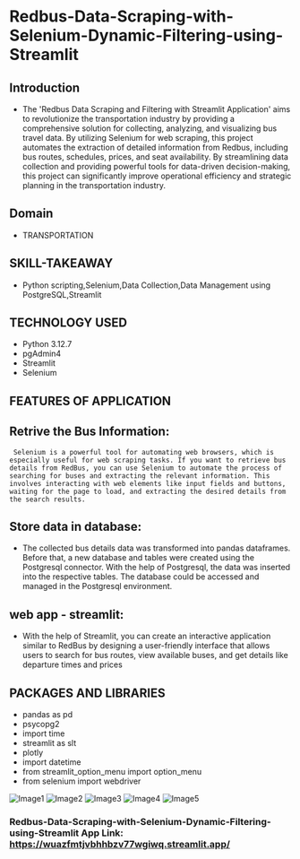 # Redbus-Data-Scraping-with-Selenium-Dynamic-Filtering-using-Streamlit
## Introduction
* The 'Redbus Data Scraping and Filtering with Streamlit Application' aims to revolutionize the transportation industry by providing a comprehensive solution for collecting, analyzing, and visualizing bus travel data. By utilizing Selenium for web scraping, this project automates the extraction of detailed information from Redbus, including bus routes, schedules, prices, and seat availability. By streamlining data collection and providing powerful tools for data-driven decision-making, this project can significantly improve operational efficiency and strategic planning in the transportation industry.

## Domain 
* TRANSPORTATION

## SKILL-TAKEAWAY
* Python scripting,Selenium,Data Collection,Data Management using PostgreSQL,Streamlit
  
## TECHNOLOGY USED
* Python 3.12.7
* pgAdmin4
* Streamlit
* Selenium

## FEATURES OF APPLICATION

## Retrive the Bus Information:
     Selenium is a powerful tool for automating web browsers, which is especially useful for web scraping tasks. If you want to retrieve bus details from RedBus, you can use Selenium to automate the process of searching for buses and extracting the relevant information. This involves interacting with web elements like input fields and buttons, waiting for the page to load, and extracting the desired details from the search results.

 ## Store data in database:
   * The collected bus details data was transformed into pandas dataframes. Before that, a new database and tables were created using the Postgresql connector. With the help of Postgresql, the data was inserted into the respective tables. The database could be accessed and managed in the Postgresql environment.

## web app - streamlit:
   * With the help of Streamlit, you can create an interactive application similar to RedBus by designing a user-friendly interface that allows users to search for bus routes, view available buses, and get details like departure times and prices

## PACKAGES AND LIBRARIES
* pandas as pd
* psycopg2
* import time
* streamlit as slt
* plotly
* import datetime
* from streamlit_option_menu import option_menu
* from selenium import webdriver

![Image1](https://github.com/user-attachments/assets/f79db796-55b2-48ba-968b-3b44379aaf3d)
![Image2](https://github.com/user-attachments/assets/e4abb6f3-ee87-4774-bd1c-002d911bfa9c)
![Image3](https://github.com/user-attachments/assets/6e906380-27ca-4823-8a11-e944431742d1)
![Image4](https://github.com/user-attachments/assets/7d71d8b1-8a28-427e-9f3b-b03ceeaf14df)
![Image5](https://github.com/user-attachments/assets/2dae58e6-6bbe-4734-bd6b-171dae4392b8)

### Redbus-Data-Scraping-with-Selenium-Dynamic-Filtering-using-Streamlit App Link: https://wuazfmtjvbhhbzv77wgiwq.streamlit.app/




